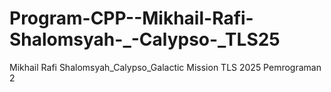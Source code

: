 # Program-CPP--Mikhail-Rafi-Shalomsyah-_-Calypso-_TLS25
Mikhail Rafi Shalomsyah_Calypso_Galactic Mission TLS 2025 Pemrograman 2
